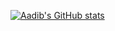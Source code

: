 [![Aadib's GitHub stats](https://github-readme-stats.vercel.app/api?username=adbi97)](https://github.com/anuraghazra/github-readme-stats)
